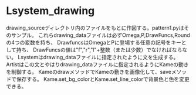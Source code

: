 # Lsystem_drawing

drawing_sourceディレクトリ内のファイルをもとに作図する。pattern1.pyはそのサンプル。 
これらdrawing_dataファイルは必ずOmega,P,DrawFuncs,Roundの4つの変数を持ち、
DrawfuncsはOmegaとPに登場する任意の記号をキーとして持ち、
DrawFuncsの値は"f","r","l"+整数（または少数）でなければならない。
Lsystemはdrawing_dataファイルに指定されたように文を生成する。
Artistはこの文とやはりdrawing_dataファイルに指定されるようにKameの動きを制御する。
KameのdrawメソッドでKameの動きを画像化して、saveメソッドで保存する。
Kame.set_bg_colorとKame.set_line_colorで背景色と色を変更できる。
